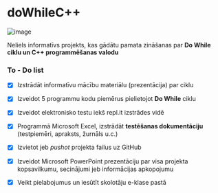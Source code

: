 # doWhileC++

![image](https://user-images.githubusercontent.com/98739084/172692261-b7bc41f6-1cd4-42f8-9365-1fc60973438a.png)


Neliels informatīvs projekts, kas gādātu pamata zināšanas par **Do While ciklu un C++ programmēšanas valodu**

###  To - Do list

- [x] Izstrādāt informatīvu mācību materiālu (prezentācija) par ciklu

- [x] Izveidot 5 programmu kodu piemērus pielietojot **Do While** ciklu

- [x] Izveidot elektronisko testu iekš repl.it izstrādes vidē

- [x] Programmā Microsoft Excel, izstrādāt **testēšanas dokumentāciju** (testpiemēri, apraksts, žurnāls u.c.)

- [x] Izvietot jeb _pushot_ projekta failus uz GitHub

- [x] Izveidot Microsoft PowerPoint prezentāciju par visa projekta kopsavilkumu, secinājumi jeb informācijas apkopojumu

- [x] Veikt pielabojumus un iesūtīt skolotāju e-klase pastā
